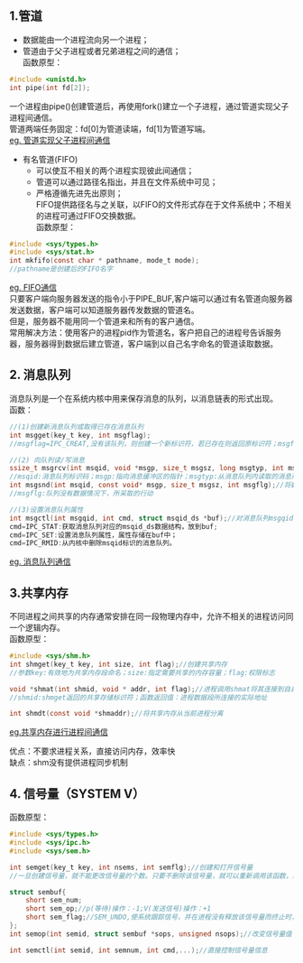 ## 1.管道 <br>
- 数据能由一个进程流向另一个进程；<br>
- 管道由于父子进程或者兄弟进程之间的通信；  
函数原型：   
```c
#include <unistd.h>
int pipe(int fd[2]);
```
一个进程由pipe()创建管道后，再使用fork()建立一个子进程，通过管道实现父子进程间通信。   
管道两端任务固定：fd[0]为管道读端，fd[1]为管道写端。	 <br>
[eg. 管道实现父子进程间通信](https://github.com/liuchenjane/Advanced-Programming-in-the-UNIX-Environment/blob/master/pipe1.cpp)<br>
- 有名管道(FIFO)<br>
	- 可以使互不相关的两个进程实现彼此间通信；<br>
	- 管道可以通过路径名指出，并且在文件系统中可见；<br>
	- 严格遵循先进先出原则；<br>
FIFO提供路径名与之关联，以FIFO的文件形式存在于文件系统中；不相关的进程可通过FIFO交换数据。<br>
函数原型：<br>
```c
#include <sys/types.h>
#include <sys/stat.h>
int mkfifo(const char * pathname, mode_t mode);
//pathname是创建后的FIFO名字
```
[eg. FIFO通信](https://github.com/liuchenjane/Advanced-Programming-in-the-UNIX-Environment/tree/master/fifo)<br>
只要客户端向服务器发送的指令小于PIPE_BUF,客户端可以通过有名管道向服务器发送数据，客户端可以知道服务器传发数据的管道名。<br>
但是，服务器不能用同一个管道来和所有的客户通信。<br>
常用解决方法：使用客户的进程pid作为管道名，客户把自己的进程号告诉服务器，服务器得到数据后建立管道，客户端到以自己名字命名的管道读取数据。<br>

## 2. 消息队列
消息队列是一个在系统内核中用来保存消息的队列，以消息链表的形式出现。<br>
函数：<br>
```c
//(1)创建新消息队列或取得已存在消息队列
int msgget(key_t key, int msgflag);
//msgflag=IPC_CREAT,没有该队列，则创建一个新标识符，若已存在则返回原标识符；msgflag=IPC_EXCL,若没有队列，返回-1，已存在，返回0

//(2) 向队列读/写消息
ssize_t msgrcv(int msqid, void *msgp, size_t msgsz, long msgtyp, int msgflg);//从队列中取用消息
//msqid:消息队列标识码；msgp:指向消息缓冲区的指针；msgtyp:从消息队列内读取的消息形态；
int msgsnd(int msqid, const void* msgp, size_t msgsz, int msgflg);//将数据放到消息队列
//msgflg:队列没有数据情况下，所采取的行动

//(3)设置消息队列属性
int msgctl(int msgqid, int cmd, struct msqid_ds *buf);//对消息队列msgqid执行cmd操作
cmd=IPC_STAT:获取消息队列对应的msqid_ds数据结构，放到buf;
cmd=IPC_SET:设置消息队列属性，属性存储在buf中；
cmd=IPC_RMID:从内核中删除msqid标识的消息队列。
```
[eg. 消息队列通信](https://github.com/liuchenjane/Advanced-Programming-in-the-UNIX-Environment/tree/master/msg)<br>

## 3.共享内存<br>
不同进程之间共享的内存通常安排在同一段物理内存中，允许不相关的进程访问同一个逻辑内存。<br>
函数原型：<br>
```c
#include <sys/shm.h>
int shmget(key_t key, int size, int flag);//创建共享内存
//参数key:有效地为共享内存段命名；size:指定需要共享的内存容量；flag:权限标志

void *shmat(int shmid, void * addr, int flag);//进程调用shmat将其连接到自身地址空间
//shmid:shmget返回的共享存储标识符；函数返回值：进程数据段所连接的实际地址

int shmdt(const void *shmaddr);//将共享内存从当前进程分离
```
[eg.共享内存进行进程间通信](https://github.com/liuchenjane/Advanced-Programming-in-the-UNIX-Environment/tree/master/shm)<br>

优点：不要求进程关系，直接访问内存，效率快<br>
缺点：shm没有提供进程同步机制<br>

## 4. 信号量（SYSTEM V）

函数原型：<br>
```c
#include <sys/types.h>
#include <sys/ipc.h>
#include <sys/sem.h>

int semget(key_t key, int nsems, int semflg);//创建和打开信号量
//一旦创建信号量，就不能更改信号量的个数。只要不删除该信号量，就可以重新调用该函数，返回以前创建的值。

struct sembuf{
	short sem_num;
	short sem_op;//p(等待)操作：-1;V(发送信号)操作：+1
	short sem_flag;//SEM_UNDO,使系统跟踪信号，并在进程没有释放该信号量而终止时，由系统释放信号量
};
int semop(int semid, struct sembuf *sops, unsigned nsops);//改变信号量值

int semctl(int semid, int semnum, int cmd,...);//直接控制信号量信息
```

